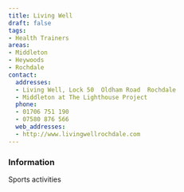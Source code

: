```yaml
---
title: Living Well
draft: false
tags:
- Health Trainers
areas:
- Middleton
- Heywoods
- Rochdale
contact:
  addresses:
  - Living Well, Lock 50  Oldham Road  Rochdale
  - Middleton at The Lighthouse Project
  phone:
  - 01706 751 190
  - 07580 876 566
  web_addresses:
  - http://www.livingwellrochdale.com
---
```


### Information
Sports activities

